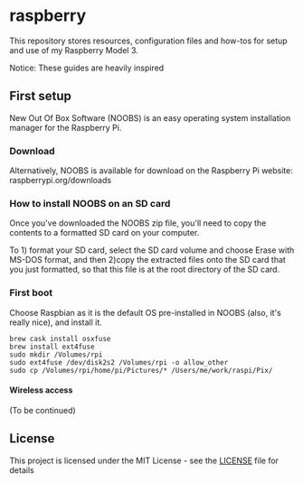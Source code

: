 # raspberry

This repository stores resources, configuration files and how-tos for setup and use of my Raspberry Model 3.

Notice: These guides are heavily inspired

## First setup

New Out Of Box Software (NOOBS) is an easy operating system installation manager for the Raspberry Pi.

### Download

Alternatively, NOOBS is available for download on the Raspberry Pi website: raspberrypi.org/downloads

### How to install NOOBS on an SD card

Once you've downloaded the NOOBS zip file, you'll need to copy the contents to a formatted SD card on your computer.

To 1) format your SD card, select the SD card volume and choose Erase with MS-DOS format, and then 2)copy the extracted files onto the SD card that you just formatted, so that this file is at the root directory of the SD card.

### First boot

Choose Raspbian as it is the default OS pre-installed in NOOBS (also, it's really nice), and install it.

    brew cask install osxfuse
    brew install ext4fuse
    sudo mkdir /Volumes/rpi
    sudo ext4fuse /dev/disk2s2 /Volumes/rpi -o allow_other
    sudo cp /Volumes/rpi/home/pi/Pictures/* /Users/me/work/raspi/Pix/

#### Wireless access

(To be continued)

## License

This project is licensed under the MIT License - see the [LICENSE](LICENSE) file for details

